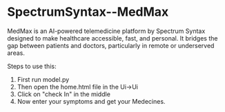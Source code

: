 # SpectrumSyntax--MedMax
MedMax is an AI-powered telemedicine platform by Spectrum Syntax designed to make healthcare accessible, fast, and personal. It bridges the gap between patients and doctors, particularly in remote or underserved areas.



Steps to use this:
1) First run model.py
2) Then open the home.html file in the Ui->Ui
3) Click on "check In" in the middle
4) Now enter your symptoms and get your Medecines.
